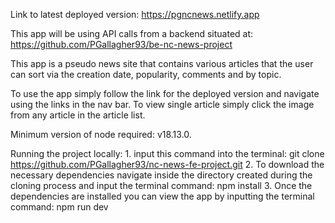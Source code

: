 Link to latest deployed version: https://pgncnews.netlify.app

This app will be using API calls from a backend situated at: https://github.com/PGallagher93/be-nc-news-project

This app is a pseudo news site that contains various articles that the user can sort via the creation date, popularity, comments and by topic.

To use the app simply follow the link for the deployed version and navigate using the links in the nav bar. To view  single article simply click the image from any article in the article list.

Minimum version of node required: v18.13.0.

Running the project locally:
    1. input this command into the terminal: git clone https://github.com/PGallagher93/nc-news-fe-project.git
    2. To download the necessary dependencies navigate inside the directory created during the cloning process and input the terminal command: npm install
    3. Once the dependencies are installed you can view the app by inputting the terminal command: npm run dev